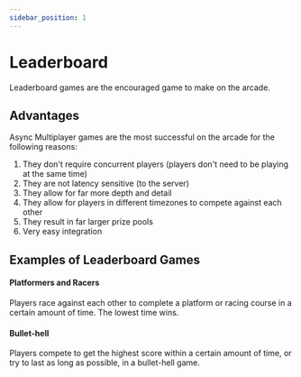 ```yaml
---
sidebar_position: 1
---
```


# Leaderboard

Leaderboard games are the encouraged game to make on the arcade.

## Advantages

Async Multiplayer games are the most successful on the arcade for the following reasons:

1. They don't require concurrent players (players don't need to be playing at the same time)
2. They are not latency sensitive (to the server)
3. They allow for far more depth and detail
4. They allow for players in different timezones to compete against each other
5. They result in far larger prize pools
6. Very easy integration

## Examples of Leaderboard Games

#### Platformers and Racers

Players race against each other to complete a platform or racing course in a certain amount of time. The lowest time wins.

#### Bullet-hell

Players compete to get the highest score within a certain amount of time, or try to last as long as possible, in a bullet-hell game.
